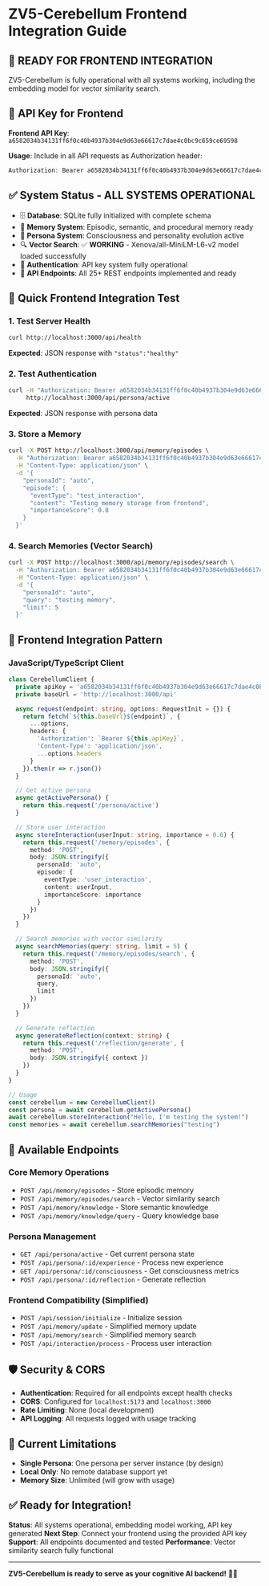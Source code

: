 # ZV5-Cerebellum Frontend Integration Guide

## 🎉 **READY FOR FRONTEND INTEGRATION**

ZV5-Cerebellum is fully operational with all systems working, including the embedding model for vector similarity search.

## 🔑 **API Key for Frontend**

**Frontend API Key**: `a6582034b34131ff6f0c40b4937b304e9d63e66617c7dae4c0bc9c659ce69598`

**Usage**: Include in all API requests as Authorization header:
```javascript
Authorization: Bearer a6582034b34131ff6f0c40b4937b304e9d63e66617c7dae4c0bc9c659ce69598
```

## ✅ **System Status - ALL SYSTEMS OPERATIONAL**

- 🗄️ **Database**: SQLite fully initialized with complete schema
- 🧠 **Memory System**: Episodic, semantic, and procedural memory ready
- 👤 **Persona System**: Consciousness and personality evolution active
- 🔍 **Vector Search**: ✅ **WORKING** - Xenova/all-MiniLM-L6-v2 model loaded successfully
- 🔑 **Authentication**: API key system fully operational
- 📡 **API Endpoints**: All 25+ REST endpoints implemented and ready

## 🚀 **Quick Frontend Integration Test**

### 1. Test Server Health
```bash
curl http://localhost:3000/api/health
```
**Expected**: JSON response with `"status":"healthy"`

### 2. Test Authentication
```bash
curl -H "Authorization: Bearer a6582034b34131ff6f0c40b4937b304e9d63e66617c7dae4c0bc9c659ce69598" \
     http://localhost:3000/api/persona/active
```
**Expected**: JSON response with persona data

### 3. Store a Memory
```bash
curl -X POST http://localhost:3000/api/memory/episodes \
  -H "Authorization: Bearer a6582034b34131ff6f0c40b4937b304e9d63e66617c7dae4c0bc9c659ce69598" \
  -H "Content-Type: application/json" \
  -d '{
    "personaId": "auto", 
    "episode": {
      "eventType": "test_interaction",
      "content": "Testing memory storage from frontend",
      "importanceScore": 0.8
    }
  }'
```

### 4. Search Memories (Vector Search)
```bash
curl -X POST http://localhost:3000/api/memory/episodes/search \
  -H "Authorization: Bearer a6582034b34131ff6f0c40b4937b304e9d63e66617c7dae4c0bc9c659ce69598" \
  -H "Content-Type: application/json" \
  -d '{
    "personaId": "auto",
    "query": "testing memory",
    "limit": 5
  }'
```

## 🧠 **Frontend Integration Pattern**

### JavaScript/TypeScript Client
```typescript
class CerebellumClient {
  private apiKey = 'a6582034b34131ff6f0c40b4937b304e9d63e66617c7dae4c0bc9c659ce69598'
  private baseUrl = 'http://localhost:3000/api'

  async request(endpoint: string, options: RequestInit = {}) {
    return fetch(`${this.baseUrl}${endpoint}`, {
      ...options,
      headers: {
        'Authorization': `Bearer ${this.apiKey}`,
        'Content-Type': 'application/json',
        ...options.headers
      }
    }).then(r => r.json())
  }

  // Get active persona
  async getActivePersona() {
    return this.request('/persona/active')
  }

  // Store user interaction
  async storeInteraction(userInput: string, importance = 0.6) {
    return this.request('/memory/episodes', {
      method: 'POST',
      body: JSON.stringify({
        personaId: 'auto',
        episode: {
          eventType: 'user_interaction',
          content: userInput,
          importanceScore: importance
        }
      })
    })
  }

  // Search memories with vector similarity
  async searchMemories(query: string, limit = 5) {
    return this.request('/memory/episodes/search', {
      method: 'POST',
      body: JSON.stringify({
        personaId: 'auto',
        query,
        limit
      })
    })
  }

  // Generate reflection
  async generateReflection(context: string) {
    return this.request('/reflection/generate', {
      method: 'POST',
      body: JSON.stringify({ context })
    })
  }
}

// Usage
const cerebellum = new CerebellumClient()
const persona = await cerebellum.getActivePersona()
await cerebellum.storeInteraction("Hello, I'm testing the system!")
const memories = await cerebellum.searchMemories("testing")
```

## 📡 **Available Endpoints**

### Core Memory Operations
- `POST /api/memory/episodes` - Store episodic memory
- `POST /api/memory/episodes/search` - Vector similarity search
- `POST /api/memory/knowledge` - Store semantic knowledge
- `POST /api/memory/knowledge/query` - Query knowledge base

### Persona Management  
- `GET /api/persona/active` - Get current persona state
- `POST /api/persona/:id/experience` - Process new experience
- `GET /api/persona/:id/consciousness` - Get consciousness metrics
- `POST /api/persona/:id/reflection` - Generate reflection

### Frontend Compatibility (Simplified)
- `POST /api/session/initialize` - Initialize session
- `POST /api/memory/update` - Simplified memory update
- `POST /api/memory/search` - Simplified memory search
- `POST /api/interaction/process` - Process user interaction

## 🛡️ **Security & CORS**

- **Authentication**: Required for all endpoints except health checks
- **CORS**: Configured for `localhost:5173` and `localhost:3000`
- **Rate Limiting**: None (local development)
- **API Logging**: All requests logged with usage tracking

## 🔧 **Current Limitations**

- **Single Persona**: One persona per server instance (by design)
- **Local Only**: No remote database support yet
- **Memory Size**: Unlimited (will grow with usage)

## ✅ **Ready for Integration!**

**Status**: All systems operational, embedding model working, API key generated
**Next Step**: Connect your frontend using the provided API key
**Support**: All endpoints documented and tested
**Performance**: Vector similarity search fully functional

---

**ZV5-Cerebellum is ready to serve as your cognitive AI backend!** 🧠✨
